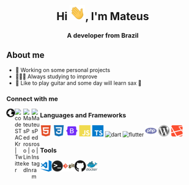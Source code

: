<h1 align="center">Hi <img src="https://raw.githubusercontent.com/ABSphreak/ABSphreak/master/gifs/Hi.gif" width="40px" />, I'm Mateus</h1>

<h3 align="center">A developer from Brazil</h3>

## About me

* 🐺 Working on some personal projects
* 👨🏻‍💻 Always studying to improve
* 🎸 Like to play guitar and some day will learn sax 🎷

### Connect with me

<!-- [<img align="left" alt="codeSTACKr | YouTube" width="22px" src="https://cdn.jsdelivr.net/npm/simple-icons@v3/icons/youtube.svg" />][youtube] -->
[<img align="left" alt="mateuspedroso.com.br" width="22px" src="https://raw.githubusercontent.com/iconic/open-iconic/master/svg/globe.svg" />][website]
[<img align="left" alt="codeSTACKr | Twitter" width="22px" src="https://cdn.jsdelivr.net/npm/simple-icons@v3/icons/twitter.svg" />][twitter]
[<img align="left" alt="MateusPedroso | LinkedIn" width="22px" src="https://cdn.jsdelivr.net/npm/simple-icons@v3/icons/linkedin.svg" />][linkedin]
[<img align="left" alt="MateusPedroso | Instagram" width="22px" src="https://cdn.jsdelivr.net/npm/simple-icons@v3/icons/instagram.svg" />][instagram]

### Languages and Frameworks

<p>
<img src="https://raw.githubusercontent.com/devicons/devicon/master/icons/html5/html5-plain.svg" alt="html5" width="30" height="30"/> 
<img src="https://raw.githubusercontent.com/devicons/devicon/master/icons/css3/css3-plain.svg" alt="css3" width="30" height="30"/> 
<img src="https://raw.githubusercontent.com/devicons/devicon/master/icons/bootstrap/bootstrap-plain.svg" alt="bootstrap" width="30" height="30"/>
<img src="https://raw.githubusercontent.com/devicons/devicon/master/icons/javascript/javascript-plain.svg" alt="javascript" width="30" height="30"/> 
<img src="https://raw.githubusercontent.com/devicons/devicon/master/icons/typescript/typescript-plain.svg" alt="typescript" width="30" height="30"/>
<img src="https://img.icons8.com/color/100/000000/dart.png" alt="dart" width="30" height="30"/>
<img src="https://img.icons8.com/color/100/000000/flutter.png" alt="flutter" width="30" height="30"/>
<img src="https://raw.githubusercontent.com/devicons/devicon/master/icons/php/php-plain.svg" alt="php" width="30" height="30"/>
<img src="https://raw.githubusercontent.com/devicons/devicon/master/icons/wordpress/wordpress-plain.svg" alt="wordpress" width="30" height="30"/>
<img src="https://raw.githubusercontent.com/devicons/devicon/master/icons/laravel/laravel-plain.svg" alt="laravel" width="30" height="30"/>
</p>

### Tools

<img align="left" alt="Visual Studio Code" width="30px" src="https://raw.githubusercontent.com/github/explore/80688e429a7d4ef2fca1e82350fe8e3517d3494d/topics/visual-studio-code/visual-studio-code.png" />
<img align="left" alt="Terminal" width="30px" src="https://raw.githubusercontent.com/github/explore/80688e429a7d4ef2fca1e82350fe8e3517d3494d/topics/terminal/terminal.png" />
<img align="left" alt="Git" width="30px" src="https://raw.githubusercontent.com/github/explore/80688e429a7d4ef2fca1e82350fe8e3517d3494d/topics/git/git.png" />
<img align="left" alt="GitHub" width="30px" src="https://raw.githubusercontent.com/github/explore/78df643247d429f6cc873026c0622819ad797942/topics/github/github.png" />
<img align="left" alt="Docker" width="30px" src="https://raw.githubusercontent.com/devicons/devicon/master/icons/docker/docker-original-wordmark.svg" />

<!-- Images 
https://raw.githubusercontent.com/github/explore/80688e429a7d4ef2fca1e82350fe8e3517d3494d/topics/typescript/typescript.png
https://raw.githubusercontent.com/devicons/devicon/master/icons/typescript/typescript-original.svg
-->

<!-- References
https://github.com/gargakshit/gargakshit
https://www.youtube.com/watch?v=n6d4KHSKqGk
 -->

<!-- Links -->
 [website]: https://mateuspedroso.com.br
 [linkedin]: https://linkedin.com/in/mateuspedroso
 [instagram]: https://instagram.com/mtspedroso/
 [twitter]: https://twitter.com/MateusPSilva
